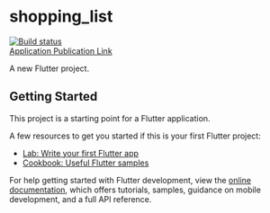# shopping_list
[![Build status](https://build.appcenter.ms/v0.1/apps/9584a110-ad6f-4a0b-a6c9-42a9c0c0ff65/branches/main/badge)](https://appcenter.ms)<br>
[Application Publication Link](https://install.appcenter.ms/orgs/shopping-list-evans/apps/shopping-list/distribution_groups/public)

A new Flutter project.

## Getting Started

This project is a starting point for a Flutter application.

A few resources to get you started if this is your first Flutter project:

- [Lab: Write your first Flutter app](https://docs.flutter.dev/get-started/codelab)
- [Cookbook: Useful Flutter samples](https://docs.flutter.dev/cookbook)

For help getting started with Flutter development, view the
[online documentation](https://docs.flutter.dev/), which offers tutorials,
samples, guidance on mobile development, and a full API reference.
